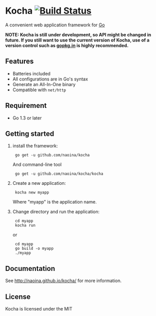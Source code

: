 # Kocha  [![Build Status](https://travis-ci.org/naoina/kocha.png?branch=master)](https://travis-ci.org/naoina/kocha)

A convenient web application framework for [Go](http://golang.org/)

**NOTE: Kocha is still under development, so API might be changed in future. If you still want to use the current version of Kocha, use of a version control such as [gopkg.in](http://labix.org/gopkg.in) is highly recommended.**

## Features

* Batteries included
* All configurations are in Go's syntax
* Generate an All-In-One binary
* Compatible with `net/http`

## Requirement <a id="Requirement"></a>

* Go 1.3 or later

## Getting started

1. install the framework:

        go get -u github.com/naoina/kocha

    And command-line tool

        go get -u github.com/naoina/kocha/kocha

2. Create a new application:

        kocha new myapp

    Where "myapp" is the application name.

3. Change directory and run the application:

        cd myapp
        kocha run

    or

        cd myapp
        go build -o myapp
        ./myapp

## Documentation

See http://naoina.github.io/kocha/ for more information.

## License

Kocha is licensed under the MIT
